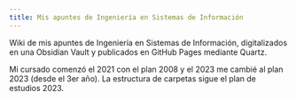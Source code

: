 ```yaml
---
title: Mis apuntes de Ingeniería en Sistemas de Información
---
```


Wiki de mis apuntes de Ingeniería en Sistemas de Información, digitalizados en una Obsidian Vault y publicados en GitHub Pages mediante Quartz.

Mi cursado comenzó el 2021 con el plan 2008 y el 2023 me cambié al plan 2023 (desde el 3er año). La estructura de carpetas sigue el plan de estudios 2023.
